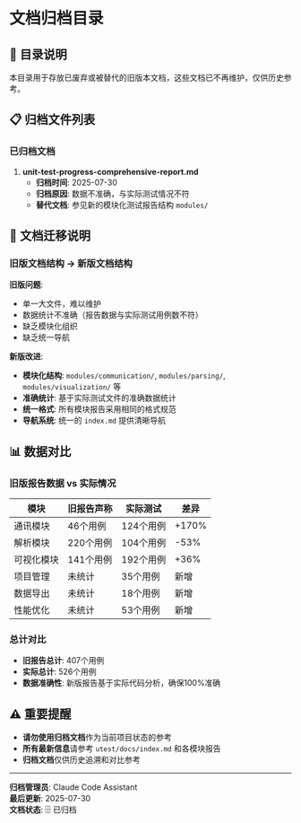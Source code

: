 # 文档归档目录

## 📁 目录说明

本目录用于存放已废弃或被替代的旧版本文档，这些文档已不再维护，仅供历史参考。

## 📋 归档文件列表

### 已归档文档

1. **unit-test-progress-comprehensive-report.md**
   - **归档时间**: 2025-07-30
   - **归档原因**: 数据不准确，与实际测试情况不符
   - **替代文档**: 参见新的模块化测试报告结构 `modules/`

## 🔄 文档迁移说明

### 旧版文档结构 → 新版文档结构

**旧版问题**:
- 单一大文件，难以维护
- 数据统计不准确（报告数据与实际测试用例数不符）
- 缺乏模块化组织
- 缺乏统一导航

**新版改进**:
- **模块化结构**: `modules/communication/`, `modules/parsing/`, `modules/visualization/` 等
- **准确统计**: 基于实际测试文件的准确数据统计
- **统一格式**: 所有模块报告采用相同的格式规范
- **导航系统**: 统一的 `index.md` 提供清晰导航

## 📊 数据对比

### 旧版报告数据 vs 实际情况

| 模块 | 旧报告声称 | 实际测试 | 差异 |
|------|-----------|----------|------|
| 通讯模块 | 46个用例 | 124个用例 | +170% |
| 解析模块 | 220个用例 | 104个用例 | -53% |
| 可视化模块 | 141个用例 | 192个用例 | +36% |
| 项目管理 | 未统计 | 35个用例 | 新增 |
| 数据导出 | 未统计 | 18个用例 | 新增 |
| 性能优化 | 未统计 | 53个用例 | 新增 |

### 总计对比
- **旧报告总计**: 407个用例
- **实际总计**: 526个用例  
- **数据准确性**: 新版报告基于实际代码分析，确保100%准确

## ⚠️ 重要提醒

- **请勿使用归档文档**作为当前项目状态的参考
- **所有最新信息**请参考 `utest/docs/index.md` 和各模块报告
- **归档文档**仅供历史追溯和对比参考

---

**归档管理员**: Claude Code Assistant  
**最后更新**: 2025-07-30  
**文档状态**: 🗄️ 已归档